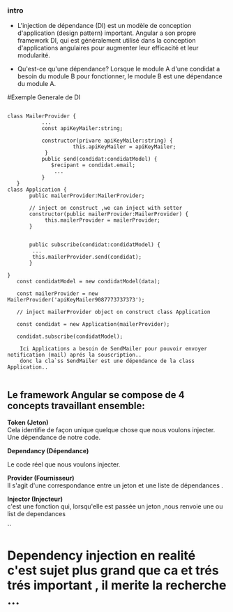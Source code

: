 ### intro
* L'injection de dépendance (DI) est un modèle de conception d'application (design pattern) important.
 Angular a son propre framework DI, qui est généralement utilisé dans la conception d'applications angulaires pour augmenter leur efficacité et leur modularité.

* Qu'est-ce qu'une dépendance? Lorsque le module A d'une condidat a besoin du module B pour fonctionner,
le module B est une dépendance du module A.

#Exemple Generale de DI

```

class MailerProvider {
           ...
           const apiKeyMailer:string;
           
           constructor(privare apiKeyMailer:string) {
                     this.apiKeyMailer = apiKeyMailer;
            }
           public send(condidat:condidatModel) {
              $recipant = condidat.email;
               ...
           }
   }
class Application {
       public mailerProvider:MailerProvider;
       
       // inject on construct ,we can inject with setter
       constructor(public mailerProvider:MailerProvider) {
            this.mailerProvider = mailerProvider;
       }
       
       
       public subscribe(condidat:condidatModel) {
        ...
        this.mailerProvider.send(condidat);
       }
       
}
   const condidatModel = new condidatModel(data);
   
   const mailerProvider = new MailerProvider('apiKeyMailer9087773737373');
   
   // inject mailerProvider object on construct class Application
   
   const condidat = new Application(mailerProvider);
   
   condidat.subscribe(condidatModel);
   
    Ici Applications a besoin de SendMailer pour pouvoir envoyer notification (mail) aprés la souscription..
    donc la cla`ss SendMailer est une dépendance de la class Application..
    
```





## Le framework Angular se compose de 4 concepts travaillant ensemble:

<strong>Token (Jeton)</strong><br>
Cela identifie de façon unique quelque chose que nous voulons injecter. Une dépendance de notre code.

<strong>Dependancy (Dépendance)</strong><br>

Le code réel que nous voulons injecter.

<strong>Provider (Fournisseur)</strong><br>
Il s'agit d'une correspondance entre un jeton et une liste de dépendances .

<strong>Injector (Injecteur)</strong><br>
c'est une fonction qui, lorsqu'elle est passée un jeton ,nous renvoie une ou list de dependances

``
<h1>Dependency injection en realité c'est sujet plus grand que ca et trés trés important , il merite la recherche ...</h1
``
